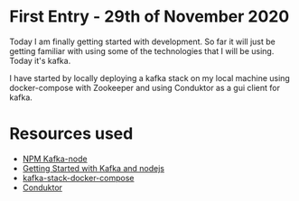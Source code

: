 # First Entry - 29th of November 2020

Today I am finally getting started with development. So far it will just be getting familiar with using some of the technologies that I will be using. Today it's kafka.

I have started by locally deploying a kafka stack on my local machine using docker-compose with Zookeeper and using Conduktor as a gui client for kafka.


# Resources used
- [NPM Kafka-node](https://www.npmjs.com/package/kafka-node#kafkaclient)
- [Getting Started with Kafka and nodejs](https://thatcoder.space/getting-started-with-kafka-and-node-js-with-example/)
- [kafka-stack-docker-compose](https://github.com/simplesteph/kafka-stack-docker-compose)
- [Conduktor](https://www.conduktor.io/)